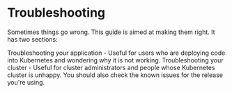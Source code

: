 # Troubleshooting

Sometimes things go wrong. This guide is aimed at making them right. It has two sections:

Troubleshooting your application - Useful for users who are deploying code into Kubernetes and wondering why it is not working.
Troubleshooting your cluster - Useful for cluster administrators and people whose Kubernetes cluster is unhappy.
You should also check the known issues for the release you're using.

